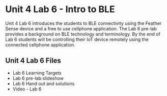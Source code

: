 # Unit 4 Lab 6 - Intro to BLE

Unit 4 Lab 6 introduces the students to BLE  connectivity using the Feather Sense device and a 
free to use cellphone application.  The Lab 6 pre-lab provides a background on BLE technology and 
terminology.  By the end of Lab 6 students will be controlling their IoT device remotely using the 
connected cellphone application.

## Unit 4 Lab 6 Files

* Lab 6 Learning Targets
* Lab 6 pre-lab slideshow
* Lab 6 Hand out and solutions
* Video - Lab 6
